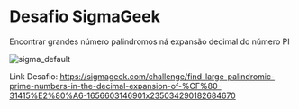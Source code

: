 # Desafio SigmaGeek

Encontrar grandes número palindromos ná expansão decimal do número PI

![sigma_default](https://user-images.githubusercontent.com/82708618/192054647-b239bc75-7e86-40d8-ba85-69a0470c04f6.png)


Link Desafio: https://sigmageek.com/challenge/find-large-palindromic-prime-numbers-in-the-decimal-expansion-of-%CF%80-31415%E2%80%A6-1656603146901x235034290182684670

